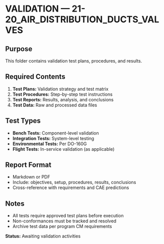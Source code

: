 # VALIDATION — 21-20_AIR_DISTRIBUTION_DUCTS_VALVES

## Purpose
This folder contains validation test plans, procedures, and results.

## Required Contents
1. **Test Plans:** Validation strategy and test matrix
2. **Test Procedures:** Step-by-step test instructions
3. **Test Reports:** Results, analysis, and conclusions
4. **Test Data:** Raw and processed data files

## Test Types
- **Bench Tests:** Component-level validation
- **Integration Tests:** System-level testing
- **Environmental Tests:** Per DO-160G
- **Flight Tests:** In-service validation (as applicable)

## Report Format
- Markdown or PDF
- Include: objectives, setup, procedures, results, conclusions
- Cross-reference with requirements and CAE predictions

## Notes
- All tests require approved test plans before execution
- Non-conformances must be tracked and resolved
- Archive test data per program CM requirements

**Status:** Awaiting validation activities
